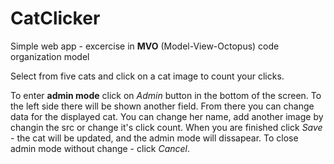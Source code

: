 # CatClicker
Simple web app - excercise in **MVO** (Model-View-Octopus) code organization model

Select from five cats and click on a cat image to count your clicks.

To enter **admin mode** click on *Admin* button in the bottom of the screen.
To the left side there will be shown another field. From there you can change data for the displayed
cat. You can change her name, add another image by changin the src or change it's click count.
When you are finished click *Save* - the cat will be updated, and the admin mode will dissapear.
To close admin mode without change - click *Cancel*.
